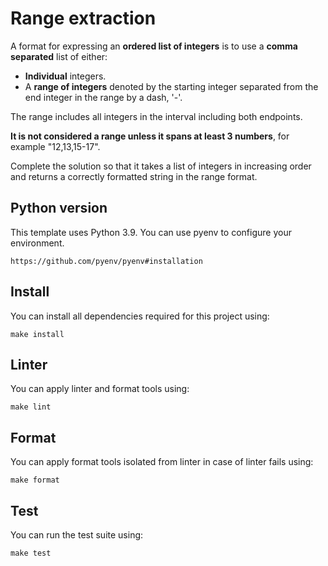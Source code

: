# Range extraction

A format for expressing an **ordered list of integers** is to use a **comma separated** list of either:
- **Individual** integers.
- A **range of integers** denoted by the starting integer separated from the end integer in the range by a dash, '-'.

The range includes all integers in the interval including both endpoints. 

**It is not considered a range unless it spans at least 3 numbers**, for example "12,13,15-17".

Complete the solution so that it takes a list of integers in increasing order and returns a correctly formatted string in the range format.


## Python version

This template uses Python 3.9. You can use pyenv to configure your environment.

```
https://github.com/pyenv/pyenv#installation
```

## Install
You can install all dependencies required for this project using:
````shell
make install
````

## Linter
You can apply linter and format tools using:
````shell
make lint
````

## Format
You can apply format tools isolated from linter in case of linter fails using:
````shell
make format
````

## Test
You can run the test suite using:
````shell
make test
````
